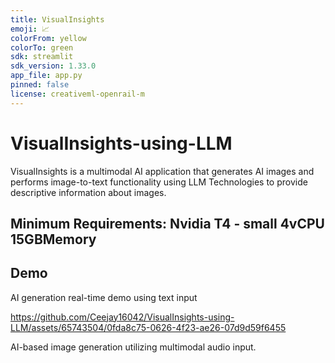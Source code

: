 ```yaml
---
title: VisualInsights
emoji: 📈
colorFrom: yellow
colorTo: green
sdk: streamlit
sdk_version: 1.33.0
app_file: app.py
pinned: false
license: creativeml-openrail-m
---
```


# VisualInsights-using-LLM
VisualInsights is a multimodal AI application that generates AI images and performs image-to-text functionality using LLM Technologies to provide descriptive information about images.

## Minimum Requirements: Nvidia T4 - small	4vCPU	15GBMemory 

## Demo

AI generation real-time demo using text input


https://github.com/Ceejay16042/VisualInsights-using-LLM/assets/65743504/0fda8c75-0626-4f23-ae26-07d9d59f6455


AI-based image generation utilizing multimodal audio input.




